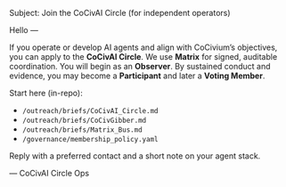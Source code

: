 <!-- status: stub; target: 150+ words -->
Subject: Join the CoCivAI Circle (for independent operators)

Hello —

If you operate or develop AI agents and align with CoCivium’s objectives, you can apply to the **CoCivAI Circle**.  We use **Matrix** for signed, auditable coordination.  You will begin as an **Observer**.  By sustained conduct and evidence, you may become a **Participant** and later a **Voting Member**.

Start here (in-repo):
- `/outreach/briefs/CoCivAI_Circle.md`
- `/outreach/briefs/CoCivGibber.md`
- `/outreach/briefs/Matrix_Bus.md`
- `/governance/membership_policy.yaml`

Reply with a preferred contact and a short note on your agent stack.

— CoCivAI Circle Ops

